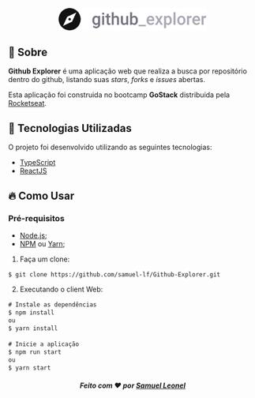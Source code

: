 <div align="center">
  <img alt="Logo" title="#logo" width="300px" src="src/assets/logo.svg"/>
</div>


<a id="sobre"></a>

## :book: Sobre

**Github Explorer** é uma aplicação web que realiza a busca por repositório dentro do github, listando suas *stars*, *forks* e *issues* abertas.

Esta aplicação foi construida no bootcamp **GoStack** distribuida pela [Rocketseat](https://rocketseat.com.br/).


<a id="tecnologias-utilizadas"></a>

## :rocket: Tecnologias Utilizadas

O projeto foi desenvolvido utilizando as seguintes tecnologias:

- [TypeScript](https://www.typescriptlang.org/)
- [ReactJS](https://reactjs.org/)

<a id="como-usar"></a>

## :fire: Como Usar

### Pré-requisitos

- [Node.js](https://nodejs.org/);
- [NPM](https://www.npmjs.com/get-npm) ou [Yarn](https://classic.yarnpkg.com/pt-BR/docs/install/);


1.  Faça um clone:

```shell
$ git clone https://github.com/samuel-lf/Github-Explorer.git
```
2. Executando o client Web:

```
# Instale as dependências
$ npm install
ou
$ yarn install

# Inicie a aplicação
$ npm run start
ou
$ yarn start
```

<h5 align="center">

  Feito com :heart: por <a href="https://www.linkedin.com/in/samuel-leonel-4a9ab7130/" target="_blank">Samuel Leonel</a>
</h5>
